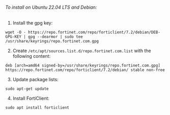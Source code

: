 ###### To install on Ubuntu 22.04 LTS and Debian:

1. Install the gpg key:
```
wget -O - https://repo.fortinet.com/repo/forticlient/7.2/debian/DEB-GPG-KEY | gpg --dearmor | sudo tee /usr/share/keyrings/repo.fortinet.com.gpg
```
    
2. Create `/etc/apt/sources.list.d/repo.fortinet.com.list` with the following content:
```   
deb [arch=amd64 signed-by=/usr/share/keyrings/repo.fortinet.com.gpg] https://repo.fortinet.com/repo/forticlient/7.2/debian/ stable non-free
```  
    
3. Update package lists:
```
sudo apt-get update
```
    
4. Install FortiClient:
```  
sudo apt install forticlient
```